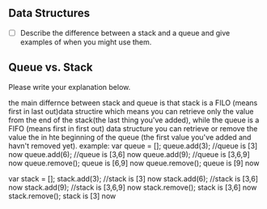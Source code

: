 ## Data Structures
* [ ] Describe the difference between a stack and a queue and give examples of when you might use them.

## Queue vs. Stack
Please write your explanation below.

the main differnce between stack and queue is that stack is a FILO (means first in last out)data structire which means you can retrieve only the value from the end of the stack(the last thing you've added), while the queue is a FIFO (means first in first out) data structure you can retrieve or remove the value the in hte beginning of the queue (the first value you've added and havn't removed yet).
example:
var queue = [];
queue.add(3); //queue is [3] now
queue.add(6); //queue is [3,6] now
queue.add(9); //queue is [3,6,9] now
queue.remove(); queue is [6,9] now
queue.remove(); queue is [9] now



var stack = [];
stack.add(3); //stack is [3] now
stack.add(6); //stack is [3,6] now
stack.add(9); //stack is [3,6,9] now
stack.remove(); stack is [3,6] now
stack.remove(); stack is [3] now
